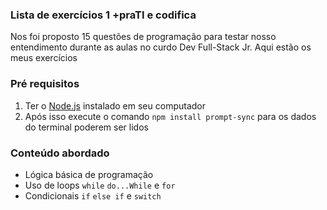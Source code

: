 ### Lista de exercícios 1 +praTI e codifica

Nos foi proposto 15 questões de programação para testar nosso entendimento durante as aulas no curdo Dev Full-Stack Jr. Aqui estão os meus exercícios

### Pré requisitos
1. Ter o [Node.js](https://nodejs.org/) instalado em seu computador
2. Após isso execute o comando `npm install prompt-sync` para os dados do terminal poderem ser lidos

### Conteúdo abordado
* Lógica básica de programação
* Uso de loops `while` `do...While` e `for`
* Condicionais `if` `else if` e `switch`

